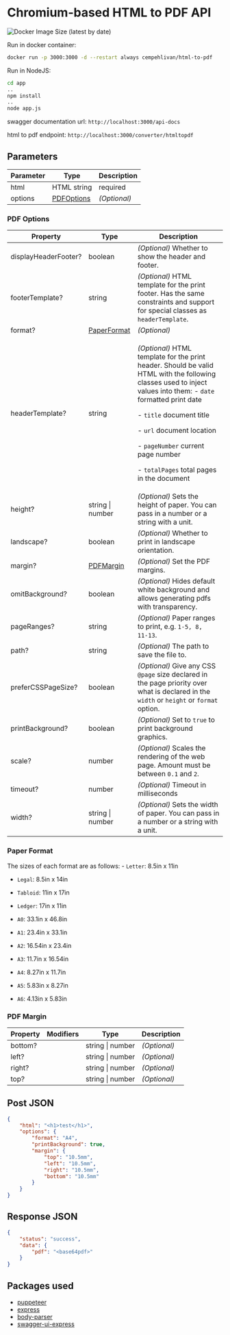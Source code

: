 # Chromium-based HTML to PDF API

![Docker Image Size (latest by date)](https://img.shields.io/docker/image-size/cempehlivan/html-to-pdf)

Run in docker container:

```bash
docker run -p 3000:3000 -d --restart always cempehlivan/html-to-pdf
```

Run in NodeJS:

```bash
cd app
..
npm install
..
node app.js
```

swagger documentation url: `http://localhost:3000/api-docs`

html to pdf endpoint: `http://localhost:3000/converter/htmltopdf`

## Parameters

| Parameter | Type                       | Description       |
| --------- | -------------------------- | ----------------- |
| html      | HTML string                | required          |
| options   | [PDFOptions](#pdf-options) | <i>(Optional)</i> |

### PDF Options

| Property             | Type                         | Description                                                                                                                                                                                                                                                                                                                                                                                 |
| -------------------- | ---------------------------- | ------------------------------------------------------------------------------------------------------------------------------------------------------------------------------------------------------------------------------------------------------------------------------------------------------------------------------------------------------------------------------------------- |
| displayHeaderFooter? | boolean                      | <i>(Optional)</i> Whether to show the header and footer.                                                                                                                                                                                                                                                                                                                                    |
| footerTemplate?      | string                       | <i>(Optional)</i> HTML template for the print footer. Has the same constraints and support for special classes as `headerTemplate`.                                                                                                                                                                                                    |
| format?              | [PaperFormat](#paper-format) | <i>(Optional)</i>                                                                                                                                                                                                                                                                                                                                                                           |
| headerTemplate?      | string                       | <p><i>(Optional)</i> HTML template for the print header. Should be valid HTML with the following classes used to inject values into them: - <code>date</code> formatted print date</p><p>- <code>title</code> document title</p><p>- <code>url</code> document location</p><p>- <code>pageNumber</code> current page number</p><p>- <code>totalPages</code> total pages in the document</p> |
| height?              | string \| number             | <i>(Optional)</i> Sets the height of paper. You can pass in a number or a string with a unit.                                                                                                                                                                                                                                                                                               |
| landscape?           | boolean                      | <i>(Optional)</i> Whether to print in landscape orientation.                                                                                                                                                                                                                                                                                                                                |
| margin?              | [PDFMargin](#pdf-margin)     | <i>(Optional)</i> Set the PDF margins.                                                                                                                                                                                                                                                                                                                                                      |
| omitBackground?      | boolean                      | <i>(Optional)</i> Hides default white background and allows generating pdfs with transparency.                                                                                                                                                                                                                                                                                              |
| pageRanges?          | string                       | <i>(Optional)</i> Paper ranges to print, e.g. <code>1-5, 8, 11-13</code>.                                                                                                                                                                                                                                                                                                                   |
| path?                | string                       | <i>(Optional)</i> The path to save the file to.                                                                                                                                                                                                                                                                                                                                             |
| preferCSSPageSize?   | boolean                      | <i>(Optional)</i> Give any CSS <code>@page</code> size declared in the page priority over what is declared in the <code>width</code> or <code>height</code> or <code>format</code> option.                                                                                                                                                                                                  |
| printBackground?     | boolean                      | <i>(Optional)</i> Set to <code>true</code> to print background graphics.                                                                                                                                                                                                                                                                                                                    |
| scale?               | number                       | <i>(Optional)</i> Scales the rendering of the web page. Amount must be between <code>0.1</code> and <code>2</code>.                                                                                                                                                                                                                                                                         |
| timeout?             | number                       | <i>(Optional)</i> Timeout in milliseconds                                                                                                                                                                                                                                                                                                                                                   |
| width?               | string \| number             | <i>(Optional)</i> Sets the width of paper. You can pass in a number or a string with a unit.                                                                                                                                                                                                                                                                                                |

### Paper Format

The sizes of each format are as follows: - `Letter`: 8.5in x 11in

- `Legal`: 8.5in x 14in

- `Tabloid`: 11in x 17in

- `Ledger`: 17in x 11in

- `A0`: 33.1in x 46.8in

- `A1`: 23.4in x 33.1in

- `A2`: 16.54in x 23.4in

- `A3`: 11.7in x 16.54in

- `A4`: 8.27in x 11.7in

- `A5`: 5.83in x 8.27in

- `A6`: 4.13in x 5.83in

### PDF Margin

| Property | Modifiers | Type             | Description       |
| -------- | --------- | ---------------- | ----------------- |
| bottom?  |           | string \| number | <i>(Optional)</i> |
| left?    |           | string \| number | <i>(Optional)</i> |
| right?   |           | string \| number | <i>(Optional)</i> |
| top?     |           | string \| number | <i>(Optional)</i> |

## Post JSON

```json
{
    "html": "<h1>test</h1>",
    "options": {
        "format": "A4",
        "printBackground": true,
        "margin": {
            "top": "10.5mm",
            "left": "10.5mm",
            "right": "10.5mm",
            "bottom": "10.5mm"
        }
    }
}
```

## Response JSON

```json
{
    "status": "success",
    "data": {
        "pdf": "<base64pdf>"
    }
}
```

## Packages used

- [puppeteer](https://github.com/puppeteer/puppeteer)
- [express](https://github.com/expressjs/express)
- [body-parser](https://github.com/expressjs/body-parser)
- [swagger-ui-express](https://github.com/scottie1984/swagger-ui-express)

